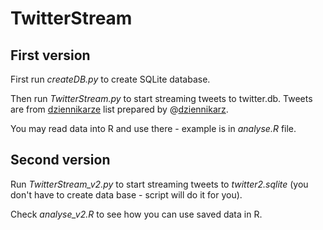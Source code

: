 # TwitterStream

## First version

First run *createDB.py* to create SQLite database.

Then run *TwitterStream.py* to start streaming tweets to twitter.db. Tweets are from [dziennikarze](https://twitter.com/dziennikarz/lists/dziennikarze) list prepared by @[dziennikarz](http://twitter.com/dziennikarz).

You may read data into R and use there - example is in *analyse.R* file.


## Second version

Run *TwitterStream_v2.py* to start streaming tweets to *twitter2.sqlite* (you don't have to create data base - script will do it for you).

Check *analyse_v2.R* to see how you can use saved data in R.

